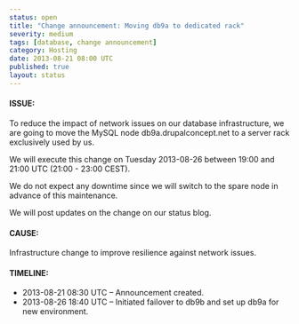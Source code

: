 ```yaml
---
status: open
title: "Change announcement: Moving db9a to dedicated rack"
severity: medium
tags: [database, change announcement]
category: Hosting
date: 2013-08-21 08:00 UTC
published: true
layout: status
---
```


#### ISSUE:

To reduce the impact of network issues on our database infrastructure, we are going to move the MySQL node db9a.drupalconcept.net to a server rack exclusively used by us.

We will execute this change on Tuesday 2013-08-26 between 19:00 and 21:00 UTC (21:00 - 23:00 CEST).

We do not expect any downtime since we will switch to the spare node in advance of this maintenance.

We will post updates on the change on our status blog.

#### CAUSE:

Infrastructure change to improve resilience against network issues.

#### TIMELINE:

* 2013-08-21 08:30 UTC – Announcement created.
* 2013-08-26 18:40 UTC – Initiated failover to db9b and set up db9a for new environment.